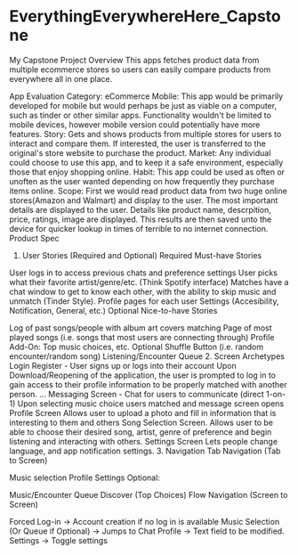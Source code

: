 # EverythingEverywhereHere_Capstone
My Capstone Project
Overview
This apps fetches product data from multiple ecommerce stores so users can easily compare products from everywhere all in one place.

App Evaluation
Category: eCommerce
Mobile: This app would be primarily developed for mobile but would perhaps be just as viable on a computer, such as tinder or other similar apps. Functionality wouldn't be limited to mobile devices, however mobile version could potentially have more features.
Story: Gets and shows products from multiple stores for users to interact and compare them. If interested, the user is transferred to the original's store website to purchase the product.
Market: Any individual could choose to use this app, and to keep it a safe environment, especially those that enjoy shopping online.
Habit: This app could be used as often or unoften as the user wanted depending on how frequently they purchase items online.
Scope: First we would read product data from two huge online stores(Amazon and Walmart) and display to the user. The most important details are displayed to the user. Details like product name, descrpition, price, ratings, image are displayed. This results are then saved unto the device for quicker lookup in times of terrible to no internet connection.
Product Spec
1. User Stories (Required and Optional)
Required Must-have Stories

User logs in to access previous chats and preference settings
User picks what their favorite artist/genre/etc. (Think Spotify interface)
Matches have a chat window to get to know each other, with the ability to skip music and unmatch (Tinder Style).
Profile pages for each user
Settings (Accesibility, Notification, General, etc.)
Optional Nice-to-have Stories

Log of past songs/people with album art covers matching
Page of most played songs (i.e. songs that most users are connecting through)
Profile Add-On: Top music choices, etc.
Optional Shuffle Button (i.e. random encounter/random song)
Listening/Encounter Queue
2. Screen Archetypes
Login
Register - User signs up or logs into their account
Upon Download/Reopening of the application, the user is prompted to log in to gain access to their profile information to be properly matched with another person.
...
Messaging Screen - Chat for users to communicate (direct 1-on-1)
Upon selecting music choice users matched and message screen opens
Profile Screen
Allows user to upload a photo and fill in information that is interesting to them and others
Song Selection Screen.
Allows user to be able to choose their desired song, artist, genre of preference and begin listening and interacting with others.
Settings Screen
Lets people change language, and app notification settings.
3. Navigation
Tab Navigation (Tab to Screen)

Music selection
Profile
Settings
Optional:

Music/Encounter Queue
Discover (Top Choices)
Flow Navigation (Screen to Screen)

Forced Log-in -> Account creation if no log in is available
Music Selection (Or Queue if Optional) -> Jumps to Chat
Profile -> Text field to be modified.
Settings -> Toggle settings
